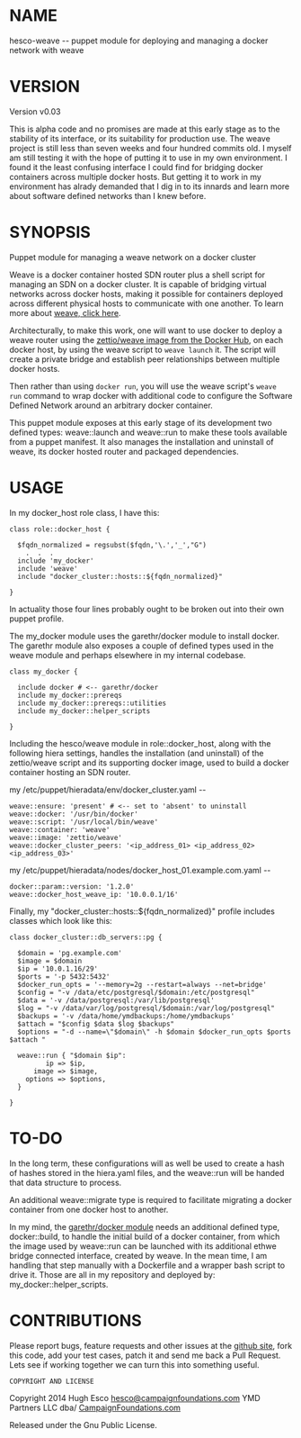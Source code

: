 # NAME

hesco-weave -- puppet module for deploying and managing a docker network with weave

# VERSION

Version v0.03

This is alpha code and no promises are made at this early stage as to the stability 
of its interface, or its suitability for production use.  The weave project is still 
less than seven weeks and four hundred commits old.  I myself am still testing it 
with the hope of putting it to use in my own environment.  I found it the least 
confusing interface I could find for bridging docker containers across multiple 
docker hosts.  But getting it to work in my environment has alrady demanded that 
I dig in to its innards and learn more about software defined networks than I knew 
before.  

# SYNOPSIS

Puppet module for managing a weave network on a docker cluster

Weave is a docker container hosted SDN router plus a shell script for managing an SDN 
on a docker cluster.  It is capable of bridging virtual networks across docker hosts, 
making it possible for containers deployed across different physical hosts to communicate 
with one another.  To learn more about [weave, click here](https://github.com/zettio/weave).

Architecturally, to make this work, one will want to use docker to deploy a weave router 
using the [zettio/weave image from the Docker Hub](https://registry.hub.docker.com/u/zettio/weave/), 
on each docker host, by using the weave script to `weave launch` it.  The script will create 
a private bridge and establish peer relationships between multiple docker hosts.  

Then rather than using `docker run`, you will use the weave script's `weave run` command 
to wrap docker with additional code to configure the Software Defined Network around an 
arbitrary docker container.  

This puppet module exposes at this early stage of its development two defined types: weave::launch 
and weave::run to make these tools available from a puppet manifest.  It also manages the installation 
and uninstall of weave, its docker hosted router and packaged dependencies.  

# USAGE

In my docker_host role class, I have this:

    class role::docker_host {

      $fqdn_normalized = regsubst($fqdn,'\.','_',"G")
        .  .  .  
      include 'my_docker'
      include 'weave'
      include "docker_cluster::hosts::${fqdn_normalized}"

    }

In actuality those four lines probably ought to be broken out into their own 
puppet profile.  

The my_docker module uses the garethr/docker module to install docker.  
The garethr module also exposes a couple of defined types used in the weave 
module and perhaps elsewhere in my internal codebase.

    class my_docker {
    
      include docker # <-- garethr/docker
      include my_docker::prereqs
      include my_docker::prereqs::utilities
      include my_docker::helper_scripts
    
    }

Including the hesco/weave module in role::docker_host, along with the following hiera 
settings, handles the installation (and uninstall) of the zettio/weave script and its 
supporting docker image, used to build a docker container hosting an SDN router.  

my /etc/puppet/hieradata/env/docker_cluster.yaml -- 

    weave::ensure: 'present' # <-- set to 'absent' to uninstall
    weave::docker: '/usr/bin/docker'
    weave::script: '/usr/local/bin/weave'
    weave::container: 'weave'
    weave::image: 'zettio/weave'
    weave::docker_cluster_peers: '<ip_address_01> <ip_address_02> <ip_address_03>'

my /etc/puppet/hieradata/nodes/docker_host_01.example.com.yaml -- 

    docker::param::version: '1.2.0'
    weave::docker_host_weave_ip: '10.0.0.1/16'

Finally, my "docker_cluster::hosts::${fqdn_normalized}" profile includes 
classes which look like this:

    class docker_cluster::db_servers::pg {
     
      $domain = 'pg.example.com'
      $image = $domain
      $ip = '10.0.1.16/29'
      $ports = '-p 5432:5432'
      $docker_run_opts = '--memory=2g --restart=always --net=bridge'
      $config = "-v /data/etc/postgresql/$domain:/etc/postgresql"
      $data = '-v /data/postgresql:/var/lib/postgresql'
      $log = "-v /data/var/log/postgresql/$domain:/var/log/postgresql"
      $backups = '-v /data/home/ymdbackups:/home/ymdbackups'
      $attach = "$config $data $log $backups"
      $options = "-d --name=\"$domain\" -h $domain $docker_run_opts $ports $attach "
     
      weave::run { "$domain $ip":
             ip => $ip,
          image => $image,
        options => $options,
      }
     
    }
 
# TO-DO

In the long term, these configurations will as well be used to create a hash of 
hashes stored in the hiera.yaml files, and the weave::run will be handed that 
data structure to process.  

An additional weave::migrate type is required to facilitate migrating a docker container 
from one docker host to another.  

In my mind, the [garethr/docker module](https://github.com/garethr/garethr-docker) needs 
an additional defined type, docker::build, to handle the initial build of a docker container, 
from which the image used by weave::run can be launched with its additional ethwe bridge 
connected interface, created by weave.  In the mean time, I am handling that step manually 
with a Dockerfile and a wrapper bash script to drive it.  Those are all in my repository 
and deployed by: my_docker::helper_scripts.  

# CONTRIBUTIONS

Please report bugs, feature requests and other issues at the [github site](../../issues), 
fork this code, add your test cases, patch it and send me back a Pull Request.  Lets 
see if working together we can turn this into something useful.  

```COPYRIGHT AND LICENSE```

Copyright 2014 Hugh Esco <hesco@campaignfoundations.com>
YMD Partners LLC dba/ [CampaignFoundations.com](http://CampaignFoundations.com)

Released under the Gnu Public License.

